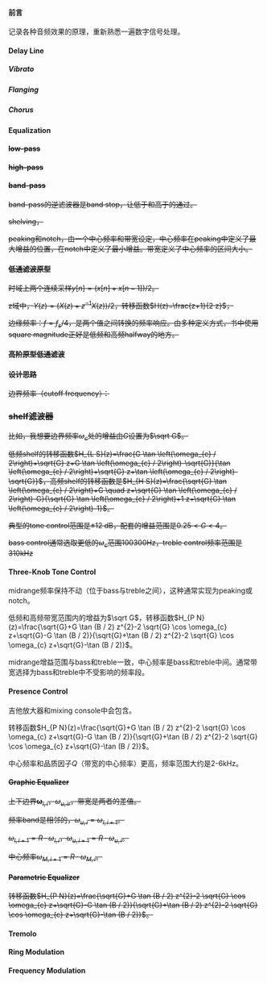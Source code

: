 #### 前言

记录各种音频效果的原理，重新熟悉一遍数字信号处理。

#### Delay Line


##### Vibrato


##### Flanging



##### Chorus



#### Equalization


#### ~~low-pass~~

#### ~~high-pass~~

#### ~~band-pass~~

~~band-pass的逆滤波器是band stop，让低于和高于的通过。~~

~~shelving，~~

~~peaking和notch，由一个中心频率和带宽设定，中心频率在peaking中定义了最大增益的位置，在notch中定义了最小增益。带宽定义了中心频率的区间大小。~~

#### ~~低通滤波原型~~

~~时域上两个连续采样$y[n]=(x[n]+x[n-1]) / 2$。~~

~~z域中，$Y(z)=\left(X(z)+z^{-1} X(z)\right) / 2$，转移函数$H(z)=\frac{z+1}{2 z}$，~~

~~边缘频率：$f=f_{s} / 4$，是两个值之间转换的频率响应。由多种定义方式，书中使用square magnitude正好是低频和高频halfway的地方。~~

#### ~~高阶原型低通滤波~~

#### ~~设计思路~~

~~边界频率（cutoff frequency）：~~

### ~~shelf滤波器~~

~~比如，我想要边界频率$\omega_{c}$处的增益由$G$设置为$\sqrt G$。~~

~~低频shelf的转移函数$H_{L S}(z)=\frac{G \tan \left(\omega_{c} / 2\right)+\sqrt{G} z+G \tan \left(\omega_{c} / 2\right)-\sqrt{G}}{\tan \left(\omega_{c} / 2\right)+\sqrt{G} z+\tan \left(\omega_{c} / 2\right)-\sqrt{G}}$，高频shelf的转移函数是$H_{H S}(z)=\frac{\sqrt{G} \tan \left(\omega_{c} / 2\right)+G \quad z+\sqrt{G} \tan \left(\omega_{c} / 2\right)-G}{\sqrt{G} \tan \left(\omega_{c} / 2\right)+1 z+\sqrt{G} \tan \left(\omega_{c} / 2\right)-1}$。~~

~~典型的tone control范围是$\pm 12 \mathrm{~dB}$，配套的增益范围是$0.25<G<4$。~~

~~bass control通常选取更低的$\omega_{c}$范围100300Hz，treble control频率范围是310kHz~~

#### Three-Knob Tone Control

midrange频率保持不动（位于bass与treble之间），这种通常实现为peaking或notch。

低频和高频带宽范围内的增益为$\sqrt G$，转移函数$H_{P N}(z)=\frac{\sqrt{G}+G \tan (B / 2) z^{2}-2 \sqrt{G} \cos \omega_{c} z+\sqrt{G}-G \tan (B / 2)}{\sqrt{G}+\tan (B / 2) z^{2}-2 \sqrt{G} \cos \omega_{c} z+\sqrt{G}-\tan (B / 2)}$。

midrange增益范围与bass和treble一致，中心频率是bass和treble中间。通常带宽选择为bass和treble中不受影响的频率段。

#### Presence Control

吉他放大器和mixing console中会包含。

转移函数$H_{P N}(z)=\frac{\sqrt{G}+G \tan (B / 2) z^{2}-2 \sqrt{G} \cos \omega_{c} z+\sqrt{G}-G \tan (B / 2)}{\sqrt{G}+\tan (B / 2) z^{2}-2 \sqrt{G} \cos \omega_{c} z+\sqrt{G}-\tan (B / 2)}$。

中心频率和品质因子$Q$（带宽的中心频率）更高，频率范围大约是2-6kHz。

#### ~~Graphic Equalizer~~

~~上下边界$\boldsymbol{\omega}_{l, i}$，$\omega_{u, i r}$，带宽是两者的差值。~~

~~频率band是相邻的，$\omega_{u, i}=\omega_{l, i+1}$。~~

~~$\omega_{l, i+1}=R \cdot \omega_{l, i}$，$\omega_{u, i+1}=R \cdot \omega_{u, i}$。~~

~~中心频率$\omega_{M, i+1}=R \cdot \omega_{M, i}$。~~

#### ~~Parametric Equalizer~~

~~转移函数$H_{P N}(z)=\frac{\sqrt{G}+G \tan (B / 2) z^{2}-2 \sqrt{G} \cos \omega_{c} z+\sqrt{G}-G \tan (B / 2)}{\sqrt{G}+\tan (B / 2) z^{2}-2 \sqrt{G} \cos \omega_{c} z+\sqrt{G}-\tan (B / 2)}$。~~

#### Tremolo


#### Ring Modulation


#### Frequency Modulation
